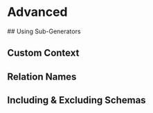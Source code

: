 # Advanced

## Using Sub-Generators

## Custom Context

## Relation Names

## Including & Excluding Schemas
